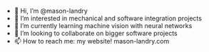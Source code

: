 - 👋 Hi, I’m @mason-landry
- 👀 I’m interested in mechanical and software integration projects
- 🌱 I’m currently learning machine vision with neural networks
- 💞️ I’m looking to collaborate on bigger software projects
- 📫 How to reach me: my website! mason-landry.com

<!---
mason-landry/mason-landry is a ✨ special ✨ repository because its `README.md` (this file) appears on your GitHub profile.
You can click the Preview link to take a look at your changes.
--->
